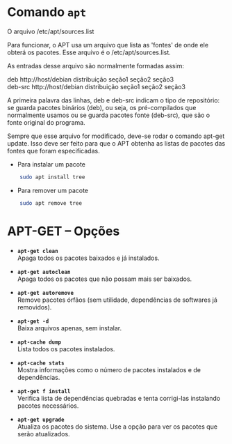 # Comando `apt`

O arquivo /etc/apt/sources.list

Para funcionar, o APT usa um arquivo que lista as 'fontes' de onde ele obterá os pacotes. Esse arquivo é o /etc/apt/sources.list.

As entradas desse arquivo são normalmente formadas assim:

deb http://host/debian distribuição seção1 seção2 seção3  
deb-src http://host/debian distribuição seção1 seção2 seção3


A primeira palavra das linhas, deb e deb-src indicam o tipo de repositório: se guarda pacotes binários (deb), ou seja, os pré-compilados que normalmente usamos ou se guarda pacotes fonte (deb-src), que são o fonte original do programa.

Sempre que esse arquivo for modificado, deve-se rodar o comando apt-get update. Isso deve ser feito para que o APT obtenha as listas de pacotes das fontes que foram especificadas.

* Para instalar um pacote
```bash
    sudo apt install tree
```

* Para remover um pacote
```bash
    sudo apt remove tree
```

# APT-GET – Opções

- **`apt-get clean`**  
  Apaga todos os pacotes baixados e já instalados.

- **`apt-get autoclean`**  
  Apaga todos os pacotes que não possam mais ser baixados.

- **`apt-get autoremove`**  
  Remove pacotes órfãos (sem utilidade, dependências de softwares já removidos).

- **`apt-get -d`**  
  Baixa arquivos apenas, sem instalar.

- **`apt-cache dump`**  
  Lista todos os pacotes instalados.

- **`apt-cache stats`**  
  Mostra informações como o número de pacotes instalados e de dependências.

- **`apt-get f install`**  
  Verifica lista de dependências quebradas e tenta corrigi-las instalando pacotes necessários.

- **`apt-get upgrade`**  
  Atualiza os pacotes do sistema. Use a opção para ver os pacotes que serão atualizados.








